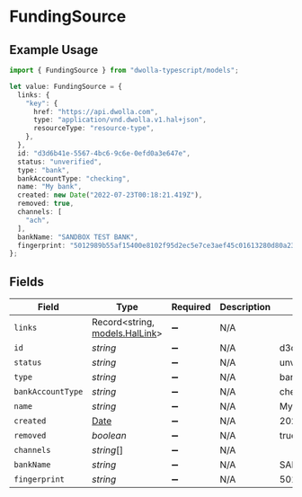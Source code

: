 # FundingSource

## Example Usage

```typescript
import { FundingSource } from "dwolla-typescript/models";

let value: FundingSource = {
  links: {
    "key": {
      href: "https://api.dwolla.com",
      type: "application/vnd.dwolla.v1.hal+json",
      resourceType: "resource-type",
    },
  },
  id: "d3d6b41e-5567-4bc6-9c6e-0efd0a3e647e",
  status: "unverified",
  type: "bank",
  bankAccountType: "checking",
  name: "My bank",
  created: new Date("2022-07-23T00:18:21.419Z"),
  removed: true,
  channels: [
    "ach",
  ],
  bankName: "SANDBOX TEST BANK",
  fingerprint: "5012989b55af15400e8102f95d2ec5e7ce3aef45c01613280d80a236dd8d6c",
};
```

## Fields

| Field                                                                                         | Type                                                                                          | Required                                                                                      | Description                                                                                   | Example                                                                                       |
| --------------------------------------------------------------------------------------------- | --------------------------------------------------------------------------------------------- | --------------------------------------------------------------------------------------------- | --------------------------------------------------------------------------------------------- | --------------------------------------------------------------------------------------------- |
| `links`                                                                                       | Record<string, [models.HalLink](../models/hallink.md)>                                        | :heavy_minus_sign:                                                                            | N/A                                                                                           |                                                                                               |
| `id`                                                                                          | *string*                                                                                      | :heavy_minus_sign:                                                                            | N/A                                                                                           | d3d6b41e-5567-4bc6-9c6e-0efd0a3e647e                                                          |
| `status`                                                                                      | *string*                                                                                      | :heavy_minus_sign:                                                                            | N/A                                                                                           | unverified                                                                                    |
| `type`                                                                                        | *string*                                                                                      | :heavy_minus_sign:                                                                            | N/A                                                                                           | bank                                                                                          |
| `bankAccountType`                                                                             | *string*                                                                                      | :heavy_minus_sign:                                                                            | N/A                                                                                           | checking                                                                                      |
| `name`                                                                                        | *string*                                                                                      | :heavy_minus_sign:                                                                            | N/A                                                                                           | My bank                                                                                       |
| `created`                                                                                     | [Date](https://developer.mozilla.org/en-US/docs/Web/JavaScript/Reference/Global_Objects/Date) | :heavy_minus_sign:                                                                            | N/A                                                                                           | 2022-07-23T00:18:21.419Z                                                                      |
| `removed`                                                                                     | *boolean*                                                                                     | :heavy_minus_sign:                                                                            | N/A                                                                                           | true                                                                                          |
| `channels`                                                                                    | *string*[]                                                                                    | :heavy_minus_sign:                                                                            | N/A                                                                                           |                                                                                               |
| `bankName`                                                                                    | *string*                                                                                      | :heavy_minus_sign:                                                                            | N/A                                                                                           | SANDBOX TEST BANK                                                                             |
| `fingerprint`                                                                                 | *string*                                                                                      | :heavy_minus_sign:                                                                            | N/A                                                                                           | 5012989b55af15400e8102f95d2ec5e7ce3aef45c01613280d80a236dd8d6c                                |